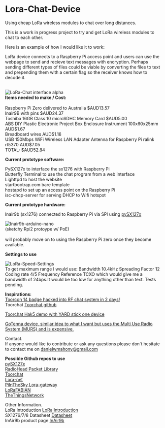 # Lora-Chat-Device

Using cheap LoRa wireless modules to chat over long distances.

This is a work in progress project to try and get LoRa wireless modules to chat to each other.

Here is an example of how I would like it to work:

LoRa device connects to a Raspberry Pi access point and users can use the webpage to send and recieve text messages with encryption. Perhaps sending different types of files could be viable by converting the files to text and prepending them with a certain flag so the receiver knows how to decode it.

<br>
<img src="http://i.imgur.com/tfc3tMf.jpg" alt="LoRa-Chat interface alpha">
<br>
<b>Items needed to make / Cost:</b><br><br>
Raspberry Pi Zero delivered to Australia $AUD13.57<br>
Inair9B with pins $AUD24.37<br>
Toshiba 16GB Class 10 microSDHC Memory Card $AUD5.00<br>
ABS DIY Plastic Electronic Project Box Enclosure Instrument 100x60x25mm AUD$1.67<br>
Breadboard wires AUD$1.18<br>
USB 150Mbps WiFi Wireless LAN Adapter Antenna for Raspberry Pi ralink rt5370 AUD$7.05<br>
TOTAL: $AUD52.84

<b>Current prototype software:</b>

PySX127x to interface the sx1276 with Raspberry Pi<br>
Butterfly Terminal to use the chat program from a web interface<br> 
Lighttpd to host the website<br>
startbootrap.com bare template<br>
hostapd to set up an access point on the Raspberry Pi<br>
isc-dhcp-server for serving DHCP to Wifi hotspot<br>

<b>Current prototype hardware:</b>

Inair9b (sx1276) connected to Raspberry Pi via SPI using <a href="https://github.com/mayeranalytics/pySX127x">pySX127x </a>

<img src="http://i.imgur.com/SBA0ONi.jpg" alt="Inair9b-arduino-nano">
<br>(sketchy Rpi2 protoype w/ PoE)</br>
<br>will probably move on to using the Raspberry Pi zero once they become available.

<b>Settings to use</b>

 <img src="http://i.imgur.com/bcRODsF.png" alt="LoRa-Speed-Settings"><br>
To get maximum range I would use: Bandwidth 10.4kHz Spreading Factor 12 Coding rate 4/5 Frequency Reference TCXO which would give me a bandwidth of 24bps.It would be too low for anything other than text. Tests pending.


<b>Inspirations:</b><br> 
<a href="http://ossmann.blogspot.com.au/2012/10/the-toorcon-14-badge.html">Toorcon 14 badge hacked into RF chat system in 2 days!</a><br>
Toorchat <a href="https://github.com/hathcox/ToorChat">Toorchat github</a><br>

<a href="https://youtu.be/pkTlTCUeec0?t=622">Toorchat Hak5 demo with YARD stick one device</a><br>

<a href="http://www.gotenna.com/">GoTenna device, similar idea to what I want but uses the Multi Use Radio System (MURS) and is expensive.</a><br>

Contact.<br>
If anyone would like to contribute or ask any questions please don't hesitate to contact me on danielwmahony@gmail.com

<b>Possible Github repos to use</b><br> 
<a href="https://github.com/mayeranalytics/pySX127x">pySX127x </a><br>
<a href="https://github.com/PaulStoffregen/RadioHead">RadioHead Packet Library</a><br>
<a href="https://github.com/hathcox/ToorChat">Toorchat</a><br>
<a href="https://github.com/Lora-net">Lora-net</a><br>
<a href="https://github.com/PiInTheSky/lora-gateway">PiInTheSky Lora-gateway</a><br>
<a href="https://github.com/telecombretagne/LoRaFABIAN">LoRaFABIAN</a><br>
<a href="https://github.com/TheThingsNetwork/">TheThingsNetwork</a><br>

Other Information.<br>
LoRa Introduction <a href="http://www.instructables.com/id/Introducing-LoRa-/">LoRa Introduction</a><br>
SX1276/7/8 Datasheet <a href="http://www.semtech.com/images/datasheet/sx1276_77_78_79.pdf">Datasheet</a><br>
InAir9b product page <a href="http://modtronix.com/inair9b.html">InAir9b</a><br>
